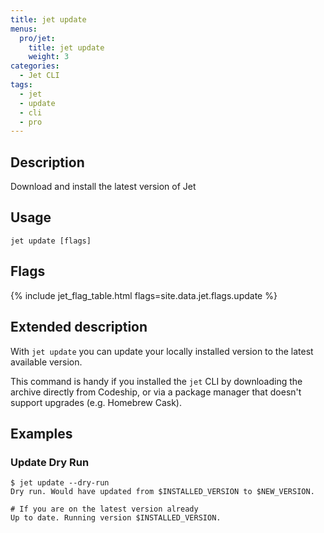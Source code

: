 ```yaml
---
title: jet update
menus:
  pro/jet:
    title: jet update
    weight: 3
categories:
  - Jet CLI
tags:
  - jet
  - update
  - cli
  - pro
---
```


## Description
Download and install the latest version of Jet

## Usage

```
jet update [flags]
```

## Flags
{% include jet_flag_table.html flags=site.data.jet.flags.update %}

## Extended description
With `jet update` you can update your locally installed version to the latest available version.

This command is handy if you installed the `jet` CLI by downloading the archive directly from Codeship, or via a package manager that doesn't support upgrades (e.g. Homebrew Cask).

## Examples

### Update Dry Run
```shell
$ jet update --dry-run
Dry run. Would have updated from $INSTALLED_VERSION to $NEW_VERSION.

# If you are on the latest version already
Up to date. Running version $INSTALLED_VERSION.
```
